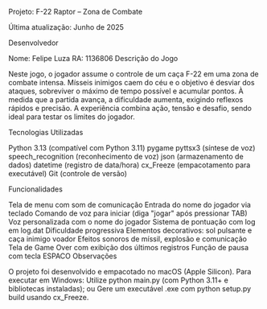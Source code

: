 Projeto: F-22 Raptor – Zona de Combate

Última atualização: Junho de 2025

Desenvolvedor 

Nome: Felipe Luza
RA: 1136806
Descrição do Jogo

Neste jogo, o jogador assume o controle de um caça F-22 em uma zona de combate intensa.
Mísseis inimigos caem do céu e o objetivo é desviar dos ataques, sobreviver o máximo de tempo possível e acumular pontos.
À medida que a partida avança, a dificuldade aumenta, exigindo reflexos rápidos e precisão.
A experiência combina ação, tensão e desafio, sendo ideal para testar os limites do jogador.

Tecnologias Utilizadas

Python 3.13 (compatível com Python 3.11)
pygame
pyttsx3 (síntese de voz)
speech_recognition (reconhecimento de voz)
json (armazenamento de dados)
datetime (registro de data/hora)
cx_Freeze (empacotamento para executável)
Git (controle de versão)

Funcionalidades

Tela de menu com som de comunicação
Entrada do nome do jogador via teclado
Comando de voz para iniciar (diga "jogar" após pressionar TAB)
Voz personalizada com o nome do jogador
Sistema de pontuação com log em log.dat
Dificuldade progressiva
Elementos decorativos: sol pulsante e caça inimigo voador
Efeitos sonoros de míssil, explosão e comunicação
Tela de Game Over com exibição dos últimos registros
Função de pausa com tecla ESPACO
Observações

O projeto foi desenvolvido e empacotado no macOS (Apple Silicon).
Para executar em Windows:
Utilize python main.py (com Python 3.11+ e bibliotecas instaladas); ou
Gere um executável .exe com python setup.py build usando cx_Freeze.

